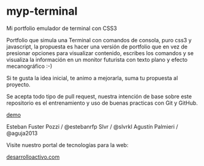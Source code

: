 ﻿myp-terminal
============

Mi portfolio emulador de terminal con CSS3

Portfolio que simula una Terminal con comandos de consola, puro css3 y javascript, la propuesta es hacer una versión de portfolio que en vez de presionar opciones para visualizar contenido, escribes los comandos y se visualiza la información en un monitor futurista con texto plano y efecto mecanográfico :-)

Si te gusta la idea inicial, te animo a mejorarla, suma tu propuesta al proyecto.

Se acepta todo tipo de pull request, nuestra intención de base sobre este repositorio es el entrenamiento y uso de buenas practicas con Git y GitHub.

[demo](https://estebanrfp.github.io/myp-terminal)

Esteban Fuster Pozzi / @estebanrfp
Slvr / @slvrkl
Agustín Palmieri / @aguja2013

Visite nuestro portal de tecnologías para la web:

[desarrolloactivo.com](https://desarrolloactivo.com)
